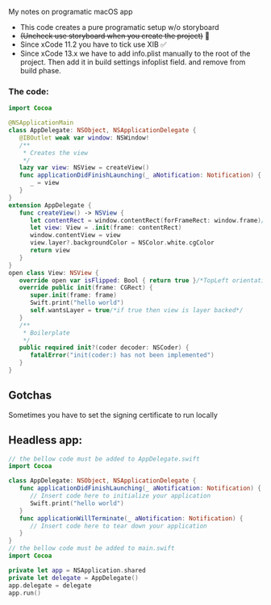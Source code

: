 My notes on programatic macOS app<!--more-->

- This code creates a pure programatic setup w/o storyboard
- ~~(Uncheck use storyboard when you create the project)~~ 🚫
- Since xCode 11.2 you have to tick use XIB ✅
- Since xCode 13.x we have to add info.plist manually to the root of the project. Then add it in build settings infoplist field. and remove from build phase.

### The code:

```swift
import Cocoa

@NSApplicationMain
class AppDelegate: NSObject, NSApplicationDelegate {
   @IBOutlet weak var window: NSWindow!
   /**
    * Creates the view
    */
   lazy var view: NSView = createView()
   func applicationDidFinishLaunching(_ aNotification: Notification) {
      _ = view
   }
}
extension AppDelegate {
   func createView() -> NSView {
      let contentRect = window.contentRect(forFrameRect: window.frame)/*size of win sans titlebar*/
      let view: View = .init(frame: contentRect)
      window.contentView = view
      view.layer?.backgroundColor = NSColor.white.cgColor
      return view
   }
}
open class View: NSView {
   override open var isFlipped: Bool { return true }/*TopLeft orientation*/
   override public init(frame: CGRect) {
      super.init(frame: frame)
      Swift.print("hello world")
      self.wantsLayer = true/*if true then view is layer backed*/
   }
   /**
    * Boilerplate
    */
   public required init?(coder decoder: NSCoder) {
      fatalError("init(coder:) has not been implemented")
   }
}
```

## Gotchas
Sometimes you have to set the signing certificate to run locally

## Headless app:
```swift
// the bellow code must be added to AppDelegate.swift
import Cocoa

class AppDelegate: NSObject, NSApplicationDelegate {
   func applicationDidFinishLaunching(_ aNotification: Notification) {
      // Insert code here to initialize your application
      Swift.print("hello world")
   }
   func applicationWillTerminate(_ aNotification: Notification) {
      // Insert code here to tear down your application
   }
}
// the bellow code must be added to main.swift
import Cocoa

private let app = NSApplication.shared
private let delegate = AppDelegate()
app.delegate = delegate
app.run()


```
